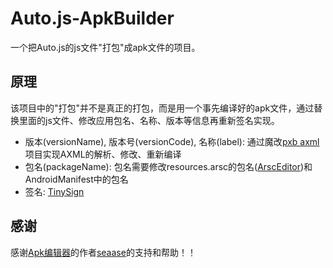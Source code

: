 # Auto.js-ApkBuilder

一个把Auto.js的js文件"打包"成apk文件的项目。

## 原理

该项目中的"打包"并不是真正的打包，而是用一个事先编译好的apk文件，通过替换里面的js文件、修改应用包名、名称、版本等信息再重新签名实现。

* 版本(versionName), 版本号(versionCode), 名称(label): 通过魔改[pxb axml](https://github.com/wtchoi/axml)项目实现AXML的解析、修改、重新编译
* 包名(packageName): 包名需要修改resources.arsc的包名([ArscEditor](https://github.com/seaase/ArscEditor))和AndroidManifest中的包名
* 签名: [TinySign](https://code.google.com/archive/p/tiny-sign/downloads)

## 感谢

感谢[Apk编辑器](https://www.coolapk.com/apk/zhao.apkmodifier)的作者[seaase](https://github.com/seaase)的支持和帮助！！